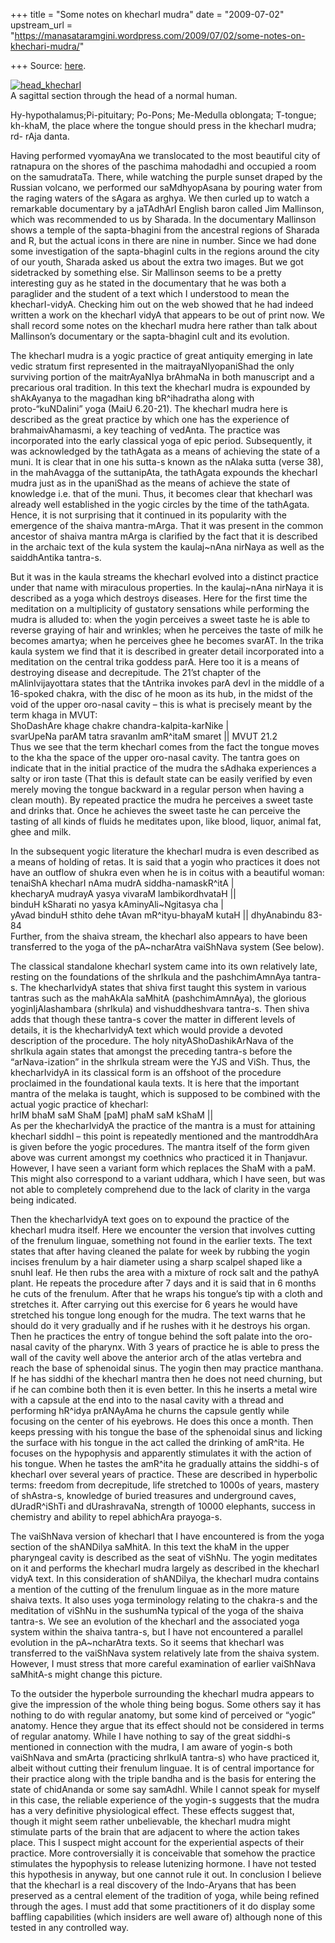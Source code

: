 +++
title = "Some notes on khecharI mudra"
date = "2009-07-02"
upstream_url = "https://manasataramgini.wordpress.com/2009/07/02/some-notes-on-khechari-mudra/"

+++
Source: [here](https://manasataramgini.wordpress.com/2009/07/02/some-notes-on-khechari-mudra/).

[![head_khecharI](https://i1.wp.com/farm3.static.flickr.com/2452/3700634334_9854185ac8.jpg)](http://www.flickr.com/photos/24766652@N05/3700634334/ "head_khecharI by somasushma, on Flickr")  
A sagittal section through the head of a normal human.

Hy-hypothalamus;Pi-pituitary; Po-Pons; Me-Medulla oblongata; T-tongue;
kh-khaM, the place where the tongue should press in the khecharI mudra;
rd- rAja danta.

Having performed vyomayAna we translocated to the most beautiful city of
ratnapura on the shores of the paschima mahodadhi and occupied a room on
the samudrataTa. There, while watching the purple sunset draped by the
Russian volcano, we performed our saMdhyopAsana by pouring water from
the raging waters of the sAgara as arghya. We then curled up to watch a
remarkable documentary by a jaTAdhArI English baron called Jim
Mallinson, which was recommended to us by Sharada. In the documentary
Mallinson shows a temple of the sapta-bhagini from the ancestral regions
of Sharada and R, but the actual icons in there are nine in number.
Since we had done some investigation of the sapta-bhaginI cults in the
regions around the city of our youth, Sharada asked us about the extra
two images. But we got sidetracked by something else. Sir Mallinson
seems to be a pretty interesting guy as he stated in the documentary
that he was both a paraglider and the student of a text which I
understood to mean the khecharI-vidyA. Checking him out on the web
showed that he had indeed written a work on the khecharI vidyA that
appears to be out of print now. We shall record some notes on the
khecharI mudra here rather than talk about Mallinson’s documentary or
the sapta-bhaginI cult and its evolution.

The khecharI mudra is a yogic practice of great antiquity emerging in
late vedic stratum first represented in the maitrayaNIyopaniShad the
only surviving portion of the maitrAyaNIya brAhmaNa in both manuscript
and a precarious oral tradition. In this text the khecharI mudra is
expounded by shAkAyanya to the magadhan king bR^ihadratha along with
proto-“kuNDalini” yoga (MaiU 6.20-21). The khecharI mudra here is
described as the great practice by which one has the experience of
brahmaivAhamasmi, a key teaching of vedAnta. The practice was
incorporated into the early classical yoga of epic period. Subsequently,
it was acknowledged by the tathAgata as a means of achieving the state
of a muni. It is clear that in one his sutta-s known as the nAlaka sutta
(verse 38), in the mahAvagga of the suttanipAta, the tathAgata expounds
the khecharI mudra just as in the upaniShad as the means of achieve the
state of knowledge i.e. that of the muni. Thus, it becomes clear that
khecharI was already well established in the yogic circles by the time
of the tathAgata. Hence, it is not surprising that it continued in its
popularity with the emergence of the shaiva mantra-mArga. That it was
present in the common ancestor of shaiva mantra mArga is clarified by
the fact that it is described in the archaic text of the kula system the
kaulaj\~nAna nirNaya as well as the saiddhAntika tantra-s.

But it was in the kaula streams the khecharI evolved into a distinct
practice under that name with miraculous properties. In the kaulaj\~nAna
nirNaya it is described as a yoga which destroys diseases. Here for the
first time the meditation on a multiplicity of gustatory sensations
while performing the mudra is alluded to: when the yogin perceives a
sweet taste he is able to reverse graying of hair and wrinkles; when he
perceives the taste of milk he becomes amartya; when he perceives ghee
he becomes svarAT. In the trika kaula system we find that it is
described in greater detail incorporated into a meditation on the
central trika goddess parA. Here too it is a means of destroying disease
and decrepitude. The 21’st chapter of the mAlinIvijayottara states that
the tAntrika invokes parA devI in the middle of a 16-spoked chakra, with
the disc of he moon as its hub, in the midst of the void of the upper
oro-nasal cavity – this is what is precisely meant by the term khaga in
MVUT:  
ShoDashAre khage chakre chandra-kalpita-karNike \|  
svarUpeNa parAM tatra sravanIm amR^itaM smaret \|\| MVUT 21.2  
Thus we see that the term khecharI comes from the fact the tongue moves
to the kha the space of the upper oro-nasal cavity. The tantra goes on
indicate that in the initial practice of the mudra the sAdhaka
experiences a salty or iron taste (That this is default state can be
easily verified by even merely moving the tongue backward in a regular
person when having a clean mouth). By repeated practice the mudra he
perceives a sweet taste and drinks that. Once he achieves the sweet
taste he can perceive the tasting of all kinds of fluids he meditates
upon, like blood, liquor, animal fat, ghee and milk.

In the subsequent yogic literature the khecharI mudra is even described
as a means of holding of retas. It is said that a yogin who practices it
does not have an outflow of shukra even when he is in coitus with a
beautiful woman:  
tenaiShA khecharI nAma mudrA siddha-namaskR^itA \|  
khecharyA mudrayA yasya vivaraM lambikordhvataH \|\|  
binduH kSharati no yasya kAminyAli\~Ngitasya cha \|  
yAvad binduH sthito dehe tAvan mR^ityu-bhayaM kutaH \|\| dhyAnabindu
83-84  
Further, from the shaiva stream, the khecharI also appears to have been
transferred to the yoga of the pA\~ncharAtra vaiShNava system (See
below).

The classical standalone khecharI system came into its own relatively
late, resting on the foundations of the shrIkula and the pashchimAmnAya
tantra-s. The khecharIvidyA states that shiva first taught this system
in various tantras such as the mahAkAla saMhitA (pashchimAmnAya), the
glorious yoginIjAlashambara (shrIkula) and vishuddheshvara tantra-s.
Then shiva adds that though these tantra-s cover the matter in different
levels of details, it is the khecharIvidyA text which would provide a
devoted description of the procedure. The holy nityAShoDashikArNava of
the shrIkula again states that amongst the preceding tantra-s before the
“arNava-ization” in the shrIkula stream were the YJS and ViSh. Thus, the
khecharIvidyA in its classical form is an offshoot of the procedure
proclaimed in the foundational kaula texts. It is here that the
important mantra of the melaka is taught, which is supposed to be
combined with the actual yogic practice of khecharI:  
hrIM bhaM saM ShaM \[paM\] phaM saM kShaM \|\|  
As per the khecharIvidyA the practice of the mantra is a must for
attaining khecharI siddhI – this point is repeatedly mentioned and the
mantroddhAra is given before the yogic procedures. The mantra itself of
the form given above was current amongst my coethnics who practiced it
in Thanjavur. However, I have seen a variant form which replaces the
ShaM with a paM. This might also correspond to a variant uddhara, which
I have seen, but was not able to completely comprehend due to the lack
of clarity in the varga being indicated.

Then the khecharIvidyA text goes on to expound the practice of the
khecharI mudra itself. Here we encounter the version that involves
cutting of the frenulum linguae, something not found in the earlier
texts. The text states that after having cleaned the palate for week by
rubbing the yogin incises frenulum by a hair diameter using a sharp
scalpel shaped like a snuhI leaf. He then rubs the area with a mixture
of rock salt and the pathyA plant. He repeats the procedure after 7 days
and it is said that in 6 months he cuts of the frenulum. After that he
wraps his tongue’s tip with a cloth and stretches it. After carrying out
this exercise for 6 years he would have stretched his tongue long enough
for the mudra. The text warns that he should do it very gradually and if
he rushes with it he destroys his organ. Then he practices the entry of
tongue behind the soft palate into the oro-nasal cavity of the pharynx.
With 3 years of practice he is able to press the wall of the cavity well
above the anterior arch of the atlas vertebra and reach the base of
sphenoidal sinus. The yogin then may practice manthana. If he has siddhi
of the khecharI mantra then he does not need churning, but if he can
combine both then it is even better. In this he inserts a metal wire
with a capsule at the end into to the nasal cavity with a thread and
performing hR^idya prANAyAma he churns the capsule gently while focusing
on the center of his eyebrows. He does this once a month. Then keeps
pressing with his tongue the base of the sphenoidal sinus and licking
the surface with his tongue in the act called the drinking of amR^ita.
He focuses on the hypophysis and apparently stimulates it with the
action of his tongue. When he tastes the amR^ita he gradually attains
the siddhi-s of khecharI over several years of practice. These are
described in hyperbolic terms: freedom from decrepitude, life stretched
to 1000s of years, mastery of shAstra-s, knowledge of buried treasures
and underground caves, dUradR^iShTi and dUrashravaNa, strength of 10000
elephants, success in chemistry and ability to repel abhichAra
prayoga-s.

The vaiShNava version of khecharI that I have encountered is from the
yoga section of the shANDilya saMhitA. In this text the khaM in the
upper pharyngeal cavity is described as the seat of viShNu. The yogin
meditates on it and performs the khecharI mudra largely as described in
the khecharI vidyA text. In this consideration of shANDilya, the
khecharI mudra contains a mention of the cutting of the frenulum linguae
as in the more mature shaiva texts. It also uses yoga terminology
relating to the chakra-s and the meditation of viShNu in the sushumNa
typical of the yoga of the shaiva tantra-s. We see an evolution of the
khecharI and the associated yoga system within the shaiva tantra-s, but
I have not encountered a parallel evolution in the pA\~ncharAtra texts.
So it seems that khecharI was transferred to the vaiShNava system
relatively late from the shaiva system. However, I must stress that more
careful examination of earlier vaiShNava saMhitA-s might change this
picture.

To the outsider the hyperbole surrounding the khecharI mudra appears to
give the impression of the whole thing being bogus. Some others say it
has nothing to do with regular anatomy, but some kind of perceived or
“yogic” anatomy. Hence they argue that its effect should not be
considered in terms of regular anatomy. While I have nothing to say of
the great siddhi-s mentioned in connection with the mudra, I am aware of
yogin-s both vaiShNava and smArta (practicing shrIkulA tantra-s) who
have practiced it, albeit without cutting their frenulum linguae. It is
of central importance for their practice along with the triple bandha
and is the basis for entering the state of chidAnanda or some say
samAdhI. While I cannot speak for myself in this case, the reliable
experience of the yogin-s suggests that the mudra has a very definitive
physiological effect. These effects suggest that, though it might seem
rather unbelievable, the khecharI mudra might stimulate parts of the
brain that are adjacent to where the action takes place. This I suspect
might account for the experiential aspects of their practice. More
controversially it is conceivable that somehow the practice stimulates
the hypophysis to release lutenizing hormone. I have not tested this
hypothesis in anyway, but one cannot rule it out. In conclusion I
believe that the khecharI is a real discovery of the Indo-Aryans that
has been preserved as a central element of the tradition of yoga, while
being refined through the ages. I must add that some practitioners of it
do display some baffling capabilities (which insiders are well aware of)
although none of this tested in any controlled way.

